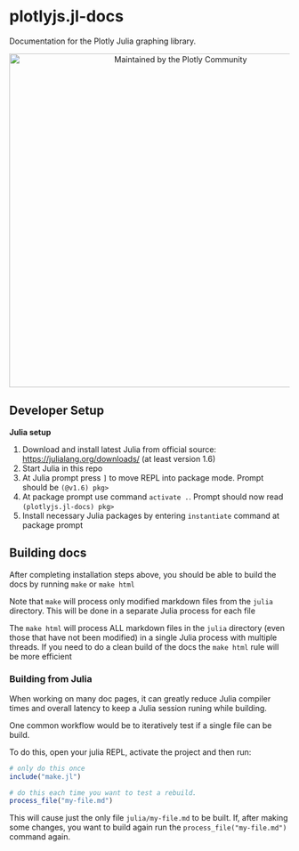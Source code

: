 # plotlyjs.jl-docs

Documentation for the Plotly Julia graphing library.

<div align="center">
  <a href="https://dash.plotly.com/project-maintenance">
    <img src="https://dash.plotly.com/assets/images/maintained-by-community.png" width="600px" alt="Maintained by the Plotly Community">
  </a>
</div>

## Developer Setup


**Julia setup**

1. Download and install latest Julia from official source: https://julialang.org/downloads/ (at least version 1.6)
2. Start Julia in this repo
3. At Julia prompt press `]` to move REPL into package mode. Prompt should be `(@v1.6) pkg>`
4. At package prompt use command `activate .`. Prompt should now read `(plotlyjs.jl-docs) pkg>`
5. Install necessary Julia packages by entering `instantiate` command at package prompt

## Building docs

After completing installation steps above, you should be able to build the docs by running `make` or `make html`

Note that `make` will process only modified markdown files from the `julia` directory. This will be done in a separate Julia process for each file

The `make html` will process ALL markdown files in the `julia` directory (even those that have not been modified) in a single Julia process with multiple threads. If you need to do a clean build of the docs the `make html` rule will be more efficient


### Building from Julia

When working on many doc pages, it can greatly reduce Julia compiler times and overall latency to keep a Julia session runing while building.

One common workflow would be to iteratively test if a single file can be build.

To do this, open your julia REPL, activate the project and then run:

```julia
# only do this once
include("make.jl")

# do this each time you want to test a rebuild.
process_file("my-file.md")
```

This will cause just the only file `julia/my-file.md` to be built. If, after making some changes, you want to build again run the `process_file("my-file.md")` command again.
